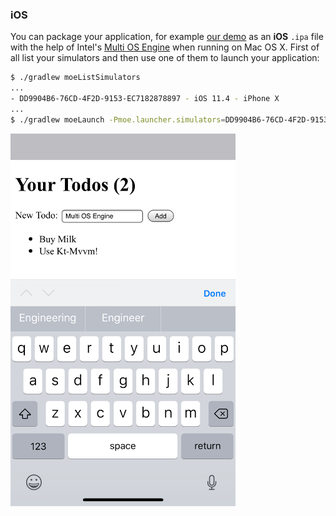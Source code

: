 ### iOS

You can package your application, for example [our demo](https://github.com/dukescript/kt-mvvm-demo)
as an **iOS** `.ipa` file with the help of Intel's
[Multi OS Engine](https://multi-os-engine.org/) when running on Mac OS X.
First of all list your simulators and then use one of them to launch your 
application:
```bash
$ ./gradlew moeListSimulators
...
- DD9904B6-76CD-4F2D-9153-EC7182878897 - iOS 11.4 - iPhone X
...
$ ./gradlew moeLaunch -Pmoe.launcher.simulators=DD9904B6-76CD-4F2D-9153-EC7182878897
```

![Kt-Mvvm-Demo on iOS](iOS.png)

